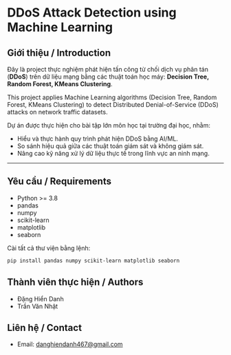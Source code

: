 # DDoS Attack Detection using Machine Learning

##  Giới thiệu / Introduction

Đây là project thực nghiệm phát hiện tấn công từ chối dịch vụ phân tán (**DDoS**) trên dữ liệu mạng bằng các thuật toán học máy: **Decision Tree, Random Forest, KMeans Clustering**.

This project applies Machine Learning algorithms (Decision Tree, Random Forest, KMeans Clustering) to detect Distributed Denial-of-Service (DDoS) attacks on network traffic datasets.

Dự án được thực hiện cho bài tập lớn môn học tại trường đại học, nhằm:  
- Hiểu và thực hành quy trình phát hiện DDoS bằng AI/ML.  
- So sánh hiệu quả giữa các thuật toán giám sát và không giám sát.  
- Nâng cao kỹ năng xử lý dữ liệu thực tế trong lĩnh vực an ninh mạng.

---

## Yêu cầu / Requirements

- Python >= 3.8  
- pandas  
- numpy  
- scikit-learn  
- matplotlib  
- seaborn  

Cài tất cả thư viện bằng lệnh:
```bash
pip install pandas numpy scikit-learn matplotlib seaborn
```
## Thành viên thực hiện / Authors

- Đặng Hiển Danh  
- Trần Văn Nhật  

## Liên hệ / Contact
- Email: danghiendanh467@gmail.com

